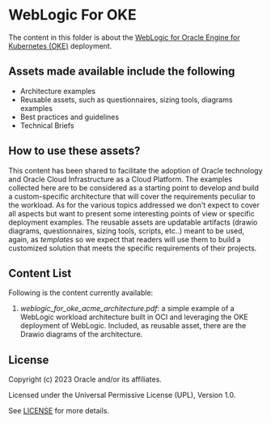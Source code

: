 # WebLogic For OKE

The content in this folder is about the [WebLogic for Oracle Engine for Kubernetes (OKE)](https://docs.oracle.com/en/cloud/paas/weblogic-container/index.html) deployment.


## Assets made available include the following

- Architecture examples 
- Reusable assets, such as questionnaires, sizing tools, diagrams examples
- Best practices and guidelines
- Technical Briefs 

## How to use these assets?

This content has been shared to facilitate the adoption of Oracle technology and Oracle Cloud Infrastructure as a Cloud Platform.
The examples collected here are to be considered as a starting point to develop and build a custom-specific architecture that will cover the requirements
peculiar to the workload. As for the various topics addressed we don't expect to cover all aspects but want to present some interesting points of view or specific 
deployment examples. The reusable assets are updatable artifacts (drawio diagrams, questionnaires, sizing tools, scripts, etc..)
meant to be used, again, as _templates_ so we expect that readers will use them to build a customized solution that meets the specific requirements
of their projects.

## Content List  

Following is the content currently available:

1. _weblogic_for_oke_acme_architecture.pdf_: a simple example of a WebLogic workload architecture built in OCI and leveraging the OKE deployment of WebLogic. Included, as reusable asset, there are the Drawio 
diagrams of the architecture. 


## License

Copyright (c) 2023 Oracle and/or its affiliates.

Licensed under the Universal Permissive License (UPL), Version 1.0.

See [LICENSE](LICENSE) for more details.